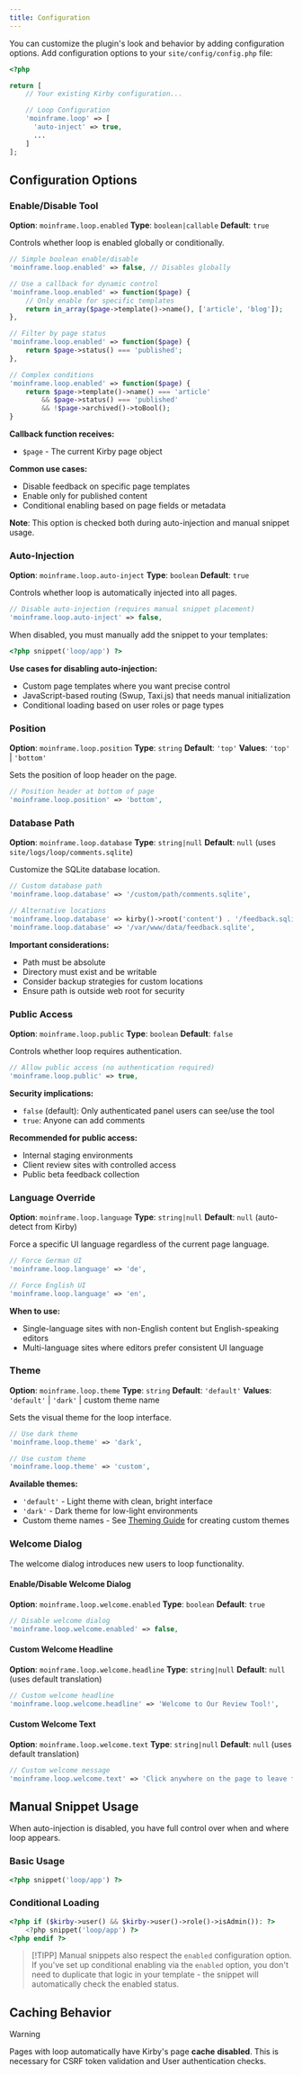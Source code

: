 ```yaml
---
title: Configuration
---
```


You can customize the plugin's look and behavior by adding configuration options.
Add configuration options to your `site/config/config.php` file:

```php
<?php

return [
    // Your existing Kirby configuration...

    // Loop Configuration
    'moinframe.loop' => [
      'auto-inject' => true,
      ...
    ]
];
```

## Configuration Options

### Enable/Disable Tool

**Option**: `moinframe.loop.enabled`
**Type**: `boolean|callable`
**Default**: `true`

Controls whether loop is enabled globally or conditionally.

```php
// Simple boolean enable/disable
'moinframe.loop.enabled' => false, // Disables globally

// Use a callback for dynamic control
'moinframe.loop.enabled' => function($page) {
    // Only enable for specific templates
    return in_array($page->template()->name(), ['article', 'blog']);
},

// Filter by page status
'moinframe.loop.enabled' => function($page) {
    return $page->status() === 'published';
},

// Complex conditions
'moinframe.loop.enabled' => function($page) {
    return $page->template()->name() === 'article'
        && $page->status() === 'published'
        && !$page->archived()->toBool();
}
```

**Callback function receives:**
- `$page` - The current Kirby page object

**Common use cases:**
- Disable feedback on specific page templates
- Enable only for published content
- Conditional enabling based on page fields or metadata

**Note**: This option is checked both during auto-injection and manual snippet usage.

### Auto-Injection

**Option**: `moinframe.loop.auto-inject`
**Type**: `boolean`
**Default**: `true`

Controls whether loop is automatically injected into all pages.

```php
// Disable auto-injection (requires manual snippet placement)
'moinframe.loop.auto-inject' => false,
```

When disabled, you must manually add the snippet to your templates:

```php
<?php snippet('loop/app') ?>
```

**Use cases for disabling auto-injection:**
- Custom page templates where you want precise control
- JavaScript-based routing (Swup, Taxi.js) that needs manual initialization
- Conditional loading based on user roles or page types

### Position

**Option**: `moinframe.loop.position`
**Type**: `string`
**Default**: `'top'`
**Values**: `'top'` | `'bottom'`

Sets the position of loop header on the page.

```php
// Position header at bottom of page
'moinframe.loop.position' => 'bottom',
```

### Database Path

**Option**: `moinframe.loop.database`
**Type**: `string|null`
**Default**: `null` (uses `site/logs/loop/comments.sqlite`)

Customize the SQLite database location.

```php
// Custom database path
'moinframe.loop.database' => '/custom/path/comments.sqlite',

// Alternative locations
'moinframe.loop.database' => kirby()->root('content') . '/feedback.sqlite',
'moinframe.loop.database' => '/var/www/data/feedback.sqlite',
```

**Important considerations:**
- Path must be absolute
- Directory must exist and be writable
- Consider backup strategies for custom locations
- Ensure path is outside web root for security

### Public Access

**Option**: `moinframe.loop.public`
**Type**: `boolean`
**Default**: `false`

Controls whether loop requires authentication.

```php
// Allow public access (no authentication required)
'moinframe.loop.public' => true,
```

**Security implications:**
- `false` (default): Only authenticated panel users can see/use the tool
- `true`: Anyone can add comments

**Recommended for public access:**
- Internal staging environments
- Client review sites with controlled access
- Public beta feedback collection

### Language Override

**Option**: `moinframe.loop.language`
**Type**: `string|null`
**Default**: `null` (auto-detect from Kirby)

Force a specific UI language regardless of the current page language.

```php
// Force German UI
'moinframe.loop.language' => 'de',

// Force English UI
'moinframe.loop.language' => 'en',
```

**When to use:**
- Single-language sites with non-English content but English-speaking editors
- Multi-language sites where editors prefer consistent UI language

### Theme

**Option**: `moinframe.loop.theme`
**Type**: `string`
**Default**: `'default'`
**Values**: `'default'` | `'dark'` | custom theme name

Sets the visual theme for the loop interface.

```php
// Use dark theme
'moinframe.loop.theme' => 'dark',

// Use custom theme
'moinframe.loop.theme' => 'custom',
```

**Available themes:**
- `'default'` - Light theme with clean, bright interface
- `'dark'` - Dark theme for low-light environments
- Custom theme names - See [Theming Guide](https://moinfra.me/docs/kirby-loop/04-theming) for creating custom themes

### Welcome Dialog

The welcome dialog introduces new users to loop functionality.

#### Enable/Disable Welcome Dialog

**Option**: `moinframe.loop.welcome.enabled`
**Type**: `boolean`
**Default**: `true`

```php
// Disable welcome dialog
'moinframe.loop.welcome.enabled' => false,
```

#### Custom Welcome Headline

**Option**: `moinframe.loop.welcome.headline`
**Type**: `string|null`
**Default**: `null` (uses default translation)

```php
// Custom welcome headline
'moinframe.loop.welcome.headline' => 'Welcome to Our Review Tool!',
```

#### Custom Welcome Text

**Option**: `moinframe.loop.welcome.text`
**Type**: `string|null`
**Default**: `null` (uses default translation)

```php
// Custom welcome message
'moinframe.loop.welcome.text' => 'Click anywhere on the page to leave feedback. Use the toggle button to switch between navigation and comment modes.',
```

## Manual Snippet Usage

When auto-injection is disabled, you have full control over when and where loop appears.

### Basic Usage

```php
<?php snippet('loop/app') ?>
```

### Conditional Loading

```php
<?php if ($kirby->user() && $kirby->user()->role()->isAdmin()): ?>
    <?php snippet('loop/app') ?>
<?php endif ?>
```

> [!TIPP]
> Manual snippets also respect the `enabled` configuration option. If you've set up conditional enabling via the `enabled` option, you don't need to duplicate that logic in your template - the snippet will automatically check the enabled status.


## Caching Behavior

> [!WARNING]
> Pages with loop automatically have Kirby's page **cache** **disabled**. This is necessary for CSRF token validation and User authentication checks.
